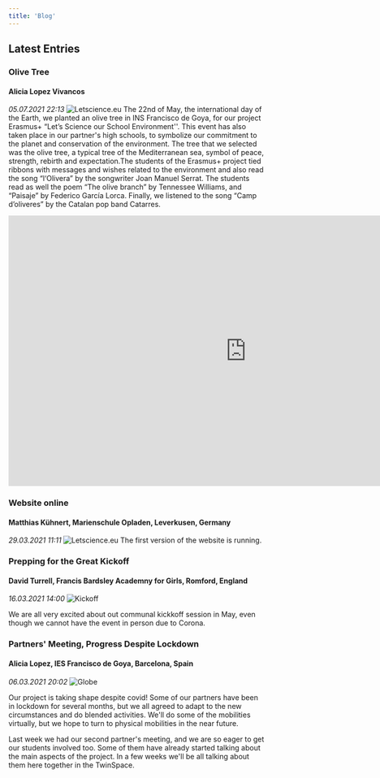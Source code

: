 ```yaml
---
title: 'Blog'
---
```


## Latest Entries

### Olive Tree
#### Alicia Lopez Vivancos
_05.07.2021 22:13_
![Letscience.eu](/OliveTree.jpeg)
The 22nd of May, the international day of the Earth, we planted an olive tree in INS Francisco de Goya, for our project Erasmus+ “Let’s Science our School Environment''. This event has also taken place in our partner's high schools, to symbolize our commitment to the planet and conservation of the environment.  The tree that we selected was the olive tree, a typical tree of the Mediterranean sea, symbol of peace, strength, rebirth and expectation.The students of the Erasmus+ project tied ribbons with messages and wishes related to the environment and also read the song “l‘Olivera” by the songwriter Joan Manuel Serrat. The students read as well the poem “The olive branch” by Tennessee Williams, and  “Paisaje” by Federico García Lorca. Finally, we listened to the song “Camp d’oliveres” by the Catalan pop band Catarres.
<iframe width="936" height="533" src="https://www.youtube.com/embed/QEUzpl043Kc" title="YouTube video player" frameborder="0" allow="accelerometer; autoplay; clipboard-write; encrypted-media; gyroscope; picture-in-picture" allowfullscreen></iframe>


### Website online
#### Matthias Kühnert, Marienschule Opladen, Leverkusen, Germany
_29.03.2021 11:11_
![Letscience.eu](/thumbnail.jpg)
The first version of the website is running.


### Prepping for the Great Kickoff
#### David Turrell, Francis Bardsley Academny for Girls, Romford, England
_16.03.2021 14:00_
![Kickoff](https://unsplash.com/photos/G1hIBdjQoAA/download?force=true&w=640)

We are all very excited about out communal kickkoff session in May, even though we cannot have the event in person due to Corona.


### Partners' Meeting, Progress Despite Lockdown
#### Alicia Lopez, IES Francisco de Goya, Barcelona, Spain
_06.03.2021 20:02_
![Globe](https://unsplash.com/photos/EgwhIBec0Ck/download?force=true&w=640)

Our project is taking shape despite covid! Some of our partners have been in lockdown for several months, but we all agreed to adapt to the new circumstances and do blended activities. We'll do some of the mobilities virtually, but we hope to turn to physical mobilities in the near future.

Last week we had our second partner's meeting, and we are so eager to get our students involved too. Some of them have already started talking about the main aspects of the project. In a few weeks we'll be all talking about them here together in the TwinSpace.
